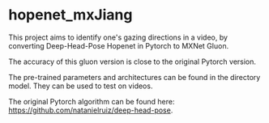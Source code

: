 # hopenet_mxJiang

This project aims to identify one's gazing directions in a video, by converting Deep-Head-Pose Hopenet in Pytorch to MXNet Gluon. 

The accuracy of this gluon version is close to the original Pytorch version. 

The pre-trained parameters and architectures can be found in the directory model. They can be used to test on videos.

The original Pytorch algorithm can be found here: https://github.com/natanielruiz/deep-head-pose.

